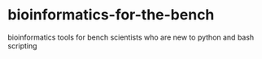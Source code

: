 # bioinformatics-for-the-bench
bioinformatics tools for bench scientists who are new to python and bash scripting
